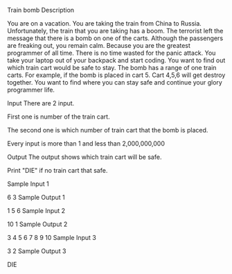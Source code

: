 Train bomb
Description

You are on a vacation. You are taking the train from China to Russia. Unfortunately, the train that you are taking has a boom. The terrorist left the message that there is a bomb on one of the carts. Although the passengers are freaking out, you remain calm. Because you are the greatest programmer of all time. There is no time wasted for the panic attack. You take your laptop out of your backpack and start coding. You want to find out which train cart would be safe to stay. The bomb has a range of one train carts. For example, if the bomb is placed in cart 5. Cart 4,5,6 will get destroy together. You want to find where you can stay safe and continue your glory programmer life.


Input
There are 2 input.

First one is number of the train cart.

The second one is which number of train cart that the bomb is placed.



Every input is more than 1 and less than 2,000,000,000


Output
The output shows which train cart will be safe.

Print "DIE" if no train cart that safe.


Sample Input 1 

6
3
Sample Output 1

1 5 6
Sample Input 2 

10
1
Sample Output 2

3 4 5 6 7 8 9 10
Sample Input 3 

3
2
Sample Output 3

DIE